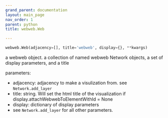 ```yaml
---
grand_parent: documentation
layout: main_page
nav_order: 1
parent: python
title: webweb.Web

---
```


```python
webweb.Web(adjacency=[], title='webweb', display={}, **kwargs)
````

a webweb object. 
a collection of named webweb Network objects, a set of display parameters, and a title

parameters:
- adjacency: adjacency to make a visulization from. see `Network.add_layer`
- title: string. Will set the html title of the visualization if display.attachWebwebToElementWithId = None
- display: dictionary of display parameters
- see `Network.add_layer` for all other parameters.